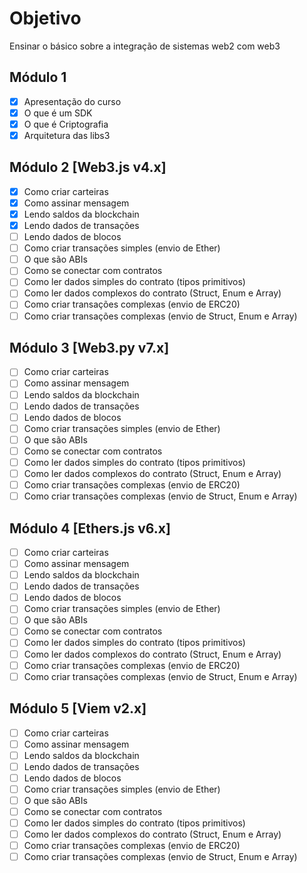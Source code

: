 # Objetivo

Ensinar o básico sobre a integração de sistemas web2 com web3

## Módulo 1

- [x] Apresentação do curso
- [x] O que é um SDK
- [x] O que é Criptografia
- [x] Arquitetura das libs3

## Módulo 2 [Web3.js v4.x]

- [x] Como criar carteiras
- [x] Como assinar mensagem
- [x] Lendo saldos da blockchain
- [x] Lendo dados de transações
- [ ] Lendo dados de blocos
- [ ] Como criar transações simples (envio de Ether)
- [ ] O que são ABIs
- [ ] Como se conectar com contratos
- [ ] Como ler dados simples do contrato (tipos primitivos)
- [ ] Como ler dados complexos do contrato (Struct, Enum e Array)
- [ ] Como criar transações complexas (envio de ERC20)
- [ ] Como criar transações complexas (envio de Struct, Enum e Array)

## Módulo 3 [Web3.py v7.x]

- [ ] Como criar carteiras
- [ ] Como assinar mensagem
- [ ] Lendo saldos da blockchain
- [ ] Lendo dados de transações
- [ ] Lendo dados de blocos
- [ ] Como criar transações simples (envio de Ether)
- [ ] O que são ABIs
- [ ] Como se conectar com contratos
- [ ] Como ler dados simples do contrato (tipos primitivos)
- [ ] Como ler dados complexos do contrato (Struct, Enum e Array)
- [ ] Como criar transações complexas (envio de ERC20)
- [ ] Como criar transações complexas (envio de Struct, Enum e Array)

## Módulo 4 [Ethers.js v6.x]

- [ ] Como criar carteiras
- [ ] Como assinar mensagem
- [ ] Lendo saldos da blockchain
- [ ] Lendo dados de transações
- [ ] Lendo dados de blocos
- [ ] Como criar transações simples (envio de Ether)
- [ ] O que são ABIs
- [ ] Como se conectar com contratos
- [ ] Como ler dados simples do contrato (tipos primitivos)
- [ ] Como ler dados complexos do contrato (Struct, Enum e Array)
- [ ] Como criar transações complexas (envio de ERC20)
- [ ] Como criar transações complexas (envio de Struct, Enum e Array)

## Módulo 5 [Viem v2.x]

- [ ] Como criar carteiras
- [ ] Como assinar mensagem
- [ ] Lendo saldos da blockchain
- [ ] Lendo dados de transações
- [ ] Lendo dados de blocos
- [ ] Como criar transações simples (envio de Ether)
- [ ] O que são ABIs
- [ ] Como se conectar com contratos
- [ ] Como ler dados simples do contrato (tipos primitivos)
- [ ] Como ler dados complexos do contrato (Struct, Enum e Array)
- [ ] Como criar transações complexas (envio de ERC20)
- [ ] Como criar transações complexas (envio de Struct, Enum e Array)
